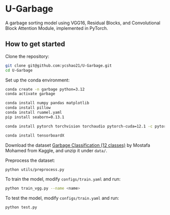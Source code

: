# U-Garbage
A garbage sorting model using VGG16, Residual Blocks, and Convolutional Block Attention Module, implemented in PyTorch.

## How to get started
Clone the repository:
```bash
git clone git@github.com:ycshao21/U-Garbage.git
cd U-Garbage
```

Set up the conda environment:
```bash
conda create -n garbage python=3.12
conda activate garbage

conda install numpy pandas matplotlib
conda install pillow
conda install ruamel.yaml
pip install seaborn=0.13.1

conda install pytorch torchvision torchaudio pytorch-cuda=12.1 -c pytorch -c nvidia

conda install tensorboardX
```

Download the dataset [Garbage Classification (12 classes)](https://www.kaggle.com/datasets/mostafaabla/garbage-classification/data) by Mostafa Mohamed from Kaggle, and unzip it under `data/`.

Preprocess the dataset:
```bash
python utils/preprocess.py
```

To train the model, modify `configs/train.yaml` and run:
```bash
python train_vgg.py --name <name>
```

To test the model, modify `configs/train.yaml` and run:
```bash
python test.py
```